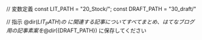 // 変数定義
const LIT_PATH = "20_Stock/";
const DRAFT_PATH = "30_draft/"

// 指示
@dir(${LIT_PATH}) の~に関連する記事についてすべてまとめ、はてなブログ用の記事素案を @dir(${DRAFT_PATH}) に保存してください